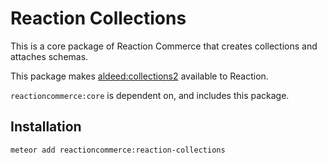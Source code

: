 # Reaction Collections
This is a core package of Reaction Commerce that creates collections and attaches schemas.

This package makes [aldeed:collections2](https://github.com/aldeed/meteor-collection2) available to Reaction.

`reactioncommerce:core` is dependent on, and includes this package.

## Installation

```bash
meteor add reactioncommerce:reaction-collections
```
